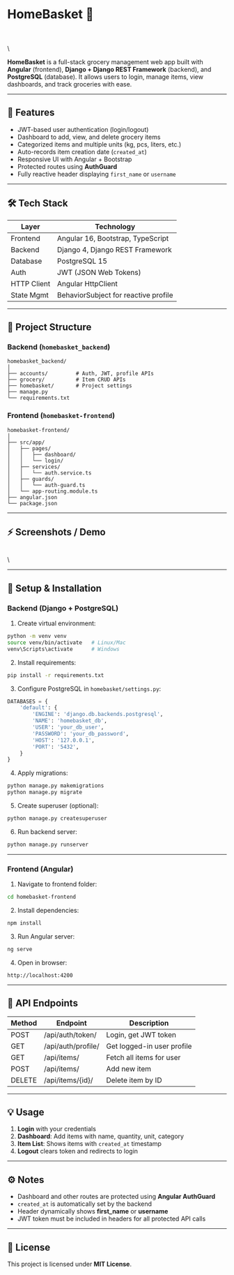 # HomeBasket 🛒

\
\
\


**HomeBasket** is a full-stack grocery management web app built with **Angular** (frontend), **Django + Django REST Framework** (backend), and **PostgreSQL** (database). It allows users to login, manage items, view dashboards, and track groceries with ease.

---

## 🌟 Features

- JWT-based user authentication (login/logout)
- Dashboard to add, view, and delete grocery items
- Categorized items and multiple units (kg, pcs, liters, etc.)
- Auto-records item creation date (`created_at`)
- Responsive UI with Angular + Bootstrap
- Protected routes using **AuthGuard**
- Fully reactive header displaying `first_name` or `username`

---

## 🛠 Tech Stack

| Layer       | Technology                           |
| ----------- | ------------------------------------ |
| Frontend    | Angular 16, Bootstrap, TypeScript    |
| Backend     | Django 4, Django REST Framework      |
| Database    | PostgreSQL 15                        |
| Auth        | JWT (JSON Web Tokens)                |
| HTTP Client | Angular HttpClient                   |
| State Mgmt  | BehaviorSubject for reactive profile |

---

## 📁 Project Structure

### Backend (`homebasket_backend`)

```
homebasket_backend/
│
├── accounts/         # Auth, JWT, profile APIs
├── grocery/          # Item CRUD APIs
├── homebasket/       # Project settings
├── manage.py
└── requirements.txt
```

### Frontend (`homebasket-frontend`)

```
homebasket-frontend/
│
├── src/app/
│   ├── pages/
│   │   ├── dashboard/
│   │   └── login/
│   ├── services/
│   │   └── auth.service.ts
│   ├── guards/
│   │   └── auth-guard.ts
│   └── app-routing.module.ts
├── angular.json
└── package.json
```

---

## ⚡ Screenshots / Demo

\
\


---

## 🚀 Setup & Installation

### Backend (Django + PostgreSQL)

1. Create virtual environment:

```bash
python -m venv venv
source venv/bin/activate   # Linux/Mac
venv\Scripts\activate      # Windows
```

2. Install requirements:

```bash
pip install -r requirements.txt
```

3. Configure PostgreSQL in `homebasket/settings.py`:

```python
DATABASES = {
    'default': {
        'ENGINE': 'django.db.backends.postgresql',
        'NAME': 'homebasket_db',
        'USER': 'your_db_user',
        'PASSWORD': 'your_db_password',
        'HOST': '127.0.0.1',
        'PORT': '5432',
    }
}
```

4. Apply migrations:

```bash
python manage.py makemigrations
python manage.py migrate
```

5. Create superuser (optional):

```bash
python manage.py createsuperuser
```

6. Run backend server:

```bash
python manage.py runserver
```

---

### Frontend (Angular)

1. Navigate to frontend folder:

```bash
cd homebasket-frontend
```

2. Install dependencies:

```bash
npm install
```

3. Run Angular server:

```bash
ng serve
```

4. Open in browser:

```
http://localhost:4200
```

---

## 🔗 API Endpoints

| Method | Endpoint           | Description                |
| ------ | ------------------ | -------------------------- |
| POST   | /api/auth/token/   | Login, get JWT token       |
| GET    | /api/auth/profile/ | Get logged-in user profile |
| GET    | /api/items/        | Fetch all items for user   |
| POST   | /api/items/        | Add new item               |
| DELETE | /api/items/{id}/   | Delete item by ID          |

---

## 💡 Usage

1. **Login** with your credentials
2. **Dashboard**: Add items with name, quantity, unit, category
3. **Item List**: Shows items with `created_at` timestamp
4. **Logout** clears token and redirects to login

---

## ⚙️ Notes

- Dashboard and other routes are protected using **Angular AuthGuard**
- `created_at` is automatically set by the backend
- Header dynamically shows **first\_name** or **username**
- JWT token must be included in headers for all protected API calls

---

## 📝 License

This project is licensed under **MIT License**.

